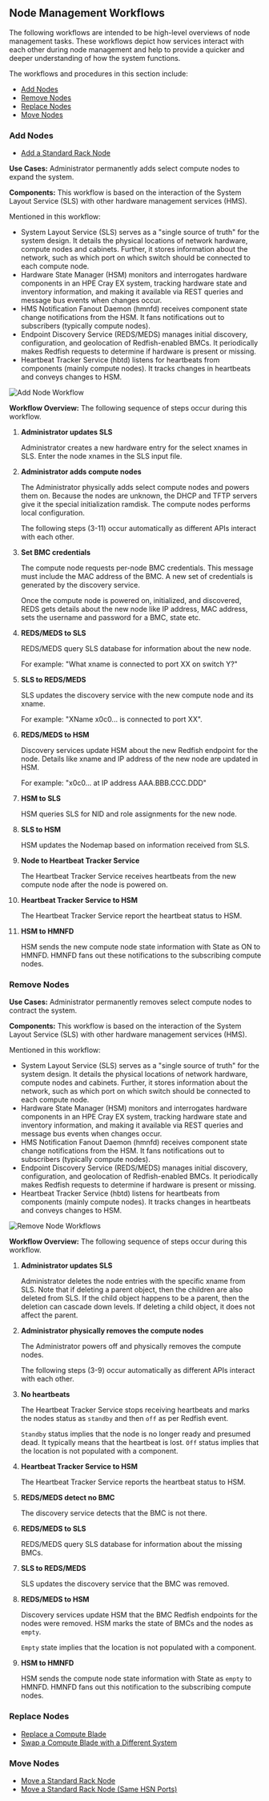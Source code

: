 ## Node Management Workflows

The following workflows are intended to be high-level overviews of node management tasks. These workflows depict how services interact with each other during node management and help to provide a quicker and deeper understanding of how the system functions.

The workflows and procedures in this section include:

  - [Add Nodes](#add-nodes)
  - [Remove Nodes](#remove-nodes)
  - [Replace Nodes](#replace-nodes)
  - [Move Nodes](#move-nodes)

<a name="add-nodes"></a>

### Add Nodes

   - [Add a Standard Rack Node](Add_a_Standard_Rack_Node.md)

**Use Cases:** Administrator permanently adds select compute nodes to expand the system.

**Components:** This workflow is based on the interaction of the System Layout Service \(SLS\) with other hardware management services \(HMS\).

Mentioned in this workflow:

-   System Layout Service \(SLS\) serves as a "single source of truth" for the system design. It details the physical locations of network hardware, compute nodes and cabinets. Further, it stores information about the network, such as which port on which switch should be connected to each compute node.
-   Hardware State Manager \(HSM\) monitors and interrogates hardware components in an HPE Cray EX system, tracking hardware state and inventory information, and making it available via REST queries and message bus events when changes occur.
-   HMS Notification Fanout Daemon \(hmnfd\) receives component state change notifications from the HSM. It fans notifications out to subscribers \(typically compute nodes\).
-   Endpoint Discovery Service \(REDS/MEDS\) manages initial discovery, configuration, and geolocation of Redfish-enabled BMCs. It periodically makes Redfish requests to determine if hardware is present or missing.
-   Heartbeat Tracker Service \(hbtd\) listens for heartbeats from components \(mainly compute nodes\). It tracks changes in heartbeats and conveys changes to HSM.

![Add Node Workflow](../../img/operations/add-node.gif)

**Workflow Overview:** The following sequence of steps occur during this workflow.

1.  **Administrator updates SLS**

    Administrator creates a new hardware entry for the select xnames in SLS. Enter the node xnames in the SLS input file.

2.  **Administrator adds compute nodes**

    The Administrator physically adds select compute nodes and powers them on. Because the nodes are unknown, the DHCP and TFTP servers give it the special initialization ramdisk. The compute nodes performs local configuration.

    The following steps \(3-11\) occur automatically as different APIs interact with each other.

3.  **Set BMC credentials**

    The compute node requests per-node BMC credentials. This message must include the MAC address of the BMC. A new set of credentials is generated by the discovery service.

    Once the compute node is powered on, initialized, and discovered, REDS gets details about the new node like IP address, MAC address, sets the username and password for a BMC, state etc.

4.  **REDS/MEDS to SLS**

    REDS/MEDS query SLS database for information about the new node.

    For example: "What xname is connected to port XX on switch Y?"

5.  **SLS to REDS/MEDS**

    SLS updates the discovery service with the new compute node and its xname.

    For example: "XName x0c0... is connected to port XX".

6.  **REDS/MEDS to HSM**

    Discovery services update HSM about the new Redfish endpoint for the node. Details like xname and IP address of the new node are updated in HSM.

    For example: "x0c0... at IP address AAA.BBB.CCC.DDD"

7.  **HSM to SLS**

    HSM queries SLS for NID and role assignments for the new node.

8.  **SLS to HSM**

    HSM updates the Nodemap based on information received from SLS.

9.  **Node to Heartbeat Tracker Service**

    The Heartbeat Tracker Service receives heartbeats from the new compute node after the node is powered on.

10. **Heartbeat Tracker Service to HSM**

    The Heartbeat Tracker Service report the heartbeat status to HSM.

11. **HSM to HMNFD**

    HSM sends the new compute node state information with State as ON to HMNFD. HMNFD fans out these notifications to the subscribing compute nodes.

<a name="remove-nodes"></a>

### Remove Nodes

**Use Cases:** Administrator permanently removes select compute nodes to contract the system.

**Components:** This workflow is based on the interaction of the System Layout Service \(SLS\) with other hardware management services \(HMS\).

Mentioned in this workflow:

-   System Layout Service \(SLS\) serves as a "single source of truth" for the system design. It details the physical locations of network hardware, compute nodes and cabinets. Further, it stores information about the network, such as which port on which switch should be connected to each compute node.
-   Hardware State Manager \(HSM\) monitors and interrogates hardware components in an HPE Cray EX system, tracking hardware state and inventory information, and making it available via REST queries and message bus events when changes occur.
-   HMS Notification Fanout Daemon \(hmnfd\) receives component state change notifications from the HSM. It fans notifications out to subscribers \(typically compute nodes\).
-   Endpoint Discovery Service \(REDS/MEDS\) manages initial discovery, configuration, and geolocation of Redfish-enabled BMCs. It periodically makes Redfish requests to determine if hardware is present or missing.
-   Heartbeat Tracker Service \(hbtd\) listens for heartbeats from components \(mainly compute nodes\). It tracks changes in heartbeats and conveys changes to HSM.

![Remove Node Workflows](../../img/operations/remove-nodes.gif)

**Workflow Overview:** The following sequence of steps occur during this workflow.

1.  **Administrator updates SLS**

    Administrator deletes the node entries with the specific xname from SLS. Note that if deleting a parent object, then the children are also deleted from SLS. If the child object happens to be a parent, then the deletion can cascade down levels. If deleting a child object, it does not affect the parent.

2.  **Administrator physically removes the compute nodes**

    The Administrator powers off and physically removes the compute nodes.

    The following steps \(3-9\) occur automatically as different APIs interact with each other.

3.  **No heartbeats**

    The Heartbeat Tracker Service stops receiving heartbeats and marks the nodes status as `standby` and then `off` as per Redfish event.

    `Standby` status implies that the node is no longer ready and presumed dead. It typically means that the heartbeat is lost. `Off` status implies that the location is not populated with a component.

4.  **Heartbeat Tracker Service to HSM**

    The Heartbeat Tracker Service reports the heartbeat status to HSM.

5.  **REDS/MEDS detect no BMC**

    The discovery service detects that the BMC is not there.

6.  **REDS/MEDS to SLS**

    REDS/MEDS query SLS database for information about the missing BMCs.

7.  **SLS to REDS/MEDS**

    SLS updates the discovery service that the BMC was removed.

8.  **REDS/MEDS to HSM**

    Discovery services update HSM that the BMC Redfish endpoints for the nodes were removed. HSM marks the state of BMCs and the nodes as `empty`.

    `Empty` state implies that the location is not populated with a component.

9.  **HSM to HMNFD**

    HSM sends the compute node state information with State as `empty` to HMNFD. HMNFD fans out this notification to the subscribing compute nodes.

<a name="replace-nodes"></a>

### Replace Nodes

- [Replace a Compute Blade](Replace_a_Compute_Blade.md) 
- [Swap a Compute Blade with a Different System](Swap_a_Compute_Blade_with_a_Different_System.md)


<a name="move-nodes"></a>

### Move Nodes

- [Move a Standard Rack Node](Move_a_Standard_Rack_Node.md) 
- [Move a Standard Rack Node \(Same HSN Ports\)](Move_a_Standard_Rack_Node_SameRack_SameHSNPorts.md)

